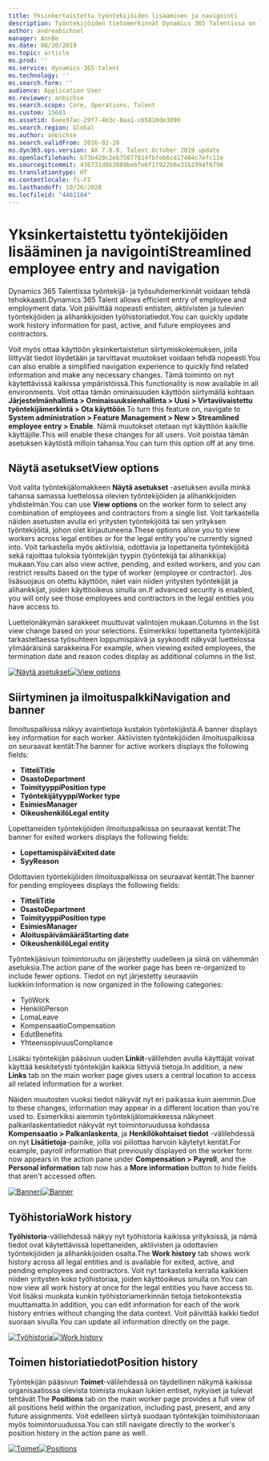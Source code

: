 ```yaml
---
title: Yksinkertaistettu työntekijöiden lisääminen ja navigointi
description: Työntekijöiden tietomerkinnät Dynamics 365 Talentissa on laajennettu sallimaan kaikkien työntekijöiden (entiset, aktiiviset ja tulevat) merkinnät. Yksinkertaistettu/konsolidoitu siirtymismalli on päivitetty etsimään nopeasti aiheeseen liittyviä tietoja sekä näyttämään ja tekemään tarvittavat päivitykset.
author: andreabichsel
manager: AnnBe
ms.date: 08/20/2019
ms.topic: article
ms.prod: ''
ms.service: dynamics-365-talent
ms.technology: ''
ms.search.form: ''
audience: Application User
ms.reviewer: anbichse
ms.search.scope: Core, Operations, Talent
ms.custom: 15681
ms.assetid: 6aee97ac-29f7-4b3c-8aa1-c65810de3090
ms.search.region: Global
ms.author: anbichse
ms.search.validFrom: 2016-02-28
ms.dyn365.ops.version: AX 7.0.0, Talent October 2019 update
ms.openlocfilehash: b73b420c2eb75077814fbfeb6cd17404c7efc11e
ms.sourcegitcommit: 436731d8b3889bebfe6f17922b0a31b1994f6796
ms.translationtype: HT
ms.contentlocale: fi-FI
ms.lasthandoff: 10/26/2020
ms.locfileid: "4461104"
---
```

# <a name="streamlined-employee-entry-and-navigation"></a><span data-ttu-id="7f1ca-104">Yksinkertaistettu työntekijöiden lisääminen ja navigointi</span><span class="sxs-lookup"><span data-stu-id="7f1ca-104">Streamlined employee entry and navigation</span></span>

<span data-ttu-id="7f1ca-105">Dynamics 365 Talentissa työntekijä- ja työsuhdemerkinnät voidaan tehdä tehokkaasti.</span><span class="sxs-lookup"><span data-stu-id="7f1ca-105">Dynamics 365 Talent allows efficient entry of employee and employment data.</span></span> <span data-ttu-id="7f1ca-106">Voit päivittää nopeasti entisten, aktiivisten ja tulevien työntekijöiden ja alihankkijoiden työhistoriatiedot.</span><span class="sxs-lookup"><span data-stu-id="7f1ca-106">You can quickly update work history information for past, active, and future employees and contractors.</span></span>

<span data-ttu-id="7f1ca-107">Voit myös ottaa käyttöön yksinkertaistetun siirtymiskokemuksen, jolla liittyvät tiedot löydetään ja tarvittavat muutokset voidaan tehdä nopeasti.</span><span class="sxs-lookup"><span data-stu-id="7f1ca-107">You can also enable a simplified navigation experience to quickly find related information and make any necessary changes.</span></span> <span data-ttu-id="7f1ca-108">Tämä toiminto on nyt käytettävissä kaikissa ympäristöissä.</span><span class="sxs-lookup"><span data-stu-id="7f1ca-108">This functionality is now available in all environments.</span></span> <span data-ttu-id="7f1ca-109">Voit ottaa tämän ominaisuuden käyttöön siirtymällä kohtaan **Järjestelmänhallinta > Ominaisuuksienhallinta > Uusi > Virtaviivaistettu työntekijämerkintä > Ota käyttöön**.</span><span class="sxs-lookup"><span data-stu-id="7f1ca-109">To turn this feature on, navigate to **System administration > Feature Management > New > Streamlined employee entry > Enable**.</span></span> <span data-ttu-id="7f1ca-110">Nämä muutokset otetaan nyt käyttöön kaikille käyttäjille.</span><span class="sxs-lookup"><span data-stu-id="7f1ca-110">This will enable these changes for all users.</span></span> <span data-ttu-id="7f1ca-111">Voit poistaa tämän asetuksen käytöstä milloin tahansa.</span><span class="sxs-lookup"><span data-stu-id="7f1ca-111">You can turn this option off at any time.</span></span>

## <a name="view-options"></a><span data-ttu-id="7f1ca-112">Näytä asetukset</span><span class="sxs-lookup"><span data-stu-id="7f1ca-112">View options</span></span>

<span data-ttu-id="7f1ca-113">Voit valita työntekijälomakkeen **Näytä asetukset** -asetuksen avulla minkä tahansa samassa luettelossa olevien työntekijöiden ja alihankkijoiden yhdistelmän.</span><span class="sxs-lookup"><span data-stu-id="7f1ca-113">You can use **View options** on the worker form to select any combination of employees and contractors from a single list.</span></span> <span data-ttu-id="7f1ca-114">Voit tarkastella näiden asetusten avulla eri yritysten työntekijöitä tai sen yrityksen työntekijöitä, johon olet kirjautuneena.</span><span class="sxs-lookup"><span data-stu-id="7f1ca-114">These options allow you to view workers across legal entities or for the legal entity you're currently signed into.</span></span> <span data-ttu-id="7f1ca-115">Voit tarkastella myös aktiivisia, odottavia ja lopettaneita työntekijöitä sekä rajoittaa tuloksia työntekijän tyypin (työntekijä tai alihankkija) mukaan.</span><span class="sxs-lookup"><span data-stu-id="7f1ca-115">You can also view active, pending, and exited workers, and you can restrict results based on the type of worker (employee or contractor).</span></span> <span data-ttu-id="7f1ca-116">Jos lisäsuojaus on otettu käyttöön, näet vain niiden yritysten työntekijät ja alihankkijat, joiden käyttöoikeus sinulla on.</span><span class="sxs-lookup"><span data-stu-id="7f1ca-116">If advanced security is enabled, you will only see those employees and contractors in the legal entities you have access to.</span></span>

<span data-ttu-id="7f1ca-117">Luettelonäkymän sarakkeet muuttuvat valintojen mukaan.</span><span class="sxs-lookup"><span data-stu-id="7f1ca-117">Columns in the list view change based on your selections.</span></span> <span data-ttu-id="7f1ca-118">Esimerkiksi lopettaneita työntekijöitä tarkasteltaessa työsuhteen loppumispäivä ja syykoodit näkyvät luettelossa ylimääräisinä sarakkeina.</span><span class="sxs-lookup"><span data-stu-id="7f1ca-118">For example, when viewing exited employees, the termination date and reason codes display as additional columns in the list.</span></span> 

<span data-ttu-id="7f1ca-119">[![Näytä asetukset](./media/Worker-view-option.png)](./media/worker-view-option.png)</span><span class="sxs-lookup"><span data-stu-id="7f1ca-119">[![View options](./media/Worker-view-option.png)](./media/worker-view-option.png)</span></span>

## <a name="navigation-and-banner"></a><span data-ttu-id="7f1ca-120">Siirtyminen ja ilmoituspalkki</span><span class="sxs-lookup"><span data-stu-id="7f1ca-120">Navigation and banner</span></span>

<span data-ttu-id="7f1ca-121">Ilmoituspalkissa näkyy avaintietoja kustakin työntekijästä.</span><span class="sxs-lookup"><span data-stu-id="7f1ca-121">A banner displays key information for each worker.</span></span> <span data-ttu-id="7f1ca-122">Aktiivisten työntekijöiden ilmoituspalkissa on seuraavat kentät:</span><span class="sxs-lookup"><span data-stu-id="7f1ca-122">The banner for active workers displays the following fields:</span></span>

- <span data-ttu-id="7f1ca-123">**Titteli**</span><span class="sxs-lookup"><span data-stu-id="7f1ca-123">**Title**</span></span>
- <span data-ttu-id="7f1ca-124">**Osasto**</span><span class="sxs-lookup"><span data-stu-id="7f1ca-124">**Department**</span></span>
- <span data-ttu-id="7f1ca-125">**Toimityyppi**</span><span class="sxs-lookup"><span data-stu-id="7f1ca-125">**Position type**</span></span>
- <span data-ttu-id="7f1ca-126">**Työntekijätyyppi**</span><span class="sxs-lookup"><span data-stu-id="7f1ca-126">**Worker type**</span></span>
- <span data-ttu-id="7f1ca-127">**Esimies**</span><span class="sxs-lookup"><span data-stu-id="7f1ca-127">**Manager**</span></span>
- <span data-ttu-id="7f1ca-128">**Oikeushenkilö**</span><span class="sxs-lookup"><span data-stu-id="7f1ca-128">**Legal entity**</span></span>

<span data-ttu-id="7f1ca-129">Lopettaneiden työntekijöiden ilmoituspalkissa on seuraavat kentät:</span><span class="sxs-lookup"><span data-stu-id="7f1ca-129">The banner for exited workers displays the following fields:</span></span>

- <span data-ttu-id="7f1ca-130">**Lopettamispäivä**</span><span class="sxs-lookup"><span data-stu-id="7f1ca-130">**Exited date**</span></span>
- <span data-ttu-id="7f1ca-131">**Syy**</span><span class="sxs-lookup"><span data-stu-id="7f1ca-131">**Reason**</span></span>

<span data-ttu-id="7f1ca-132">Odottavien työntekijöiden ilmoituspalkissa on seuraavat kentät:</span><span class="sxs-lookup"><span data-stu-id="7f1ca-132">The banner for pending employees displays the following fields:</span></span>

- <span data-ttu-id="7f1ca-133">**Titteli**</span><span class="sxs-lookup"><span data-stu-id="7f1ca-133">**Title**</span></span>
- <span data-ttu-id="7f1ca-134">**Osasto**</span><span class="sxs-lookup"><span data-stu-id="7f1ca-134">**Department**</span></span>
- <span data-ttu-id="7f1ca-135">**Toimityyppi**</span><span class="sxs-lookup"><span data-stu-id="7f1ca-135">**Position type**</span></span>
- <span data-ttu-id="7f1ca-136">**Esimies**</span><span class="sxs-lookup"><span data-stu-id="7f1ca-136">**Manager**</span></span>
- <span data-ttu-id="7f1ca-137">**Aloituspäivämäärä**</span><span class="sxs-lookup"><span data-stu-id="7f1ca-137">**Starting date**</span></span>
- <span data-ttu-id="7f1ca-138">**Oikeushenkilö**</span><span class="sxs-lookup"><span data-stu-id="7f1ca-138">**Legal entity**</span></span>

<span data-ttu-id="7f1ca-139">Työntekijäsivun toimintoruutu on järjestetty uudelleen ja siinä on vähemmän asetuksia.</span><span class="sxs-lookup"><span data-stu-id="7f1ca-139">The action pane of the worker page has been re-organized to include fewer options.</span></span> <span data-ttu-id="7f1ca-140">Tiedot on nyt järjestetty seuraaviin luokkiin:</span><span class="sxs-lookup"><span data-stu-id="7f1ca-140">Information is now organized in the following categories:</span></span> 

- <span data-ttu-id="7f1ca-141">Työ</span><span class="sxs-lookup"><span data-stu-id="7f1ca-141">Work</span></span>
- <span data-ttu-id="7f1ca-142">Henkilö</span><span class="sxs-lookup"><span data-stu-id="7f1ca-142">Person</span></span>
- <span data-ttu-id="7f1ca-143">Loma</span><span class="sxs-lookup"><span data-stu-id="7f1ca-143">Leave</span></span>
- <span data-ttu-id="7f1ca-144">Kompensaatio</span><span class="sxs-lookup"><span data-stu-id="7f1ca-144">Compensation</span></span>
- <span data-ttu-id="7f1ca-145">Edut</span><span class="sxs-lookup"><span data-stu-id="7f1ca-145">Benefits</span></span>
- <span data-ttu-id="7f1ca-146">Yhteensopivuus</span><span class="sxs-lookup"><span data-stu-id="7f1ca-146">Compliance</span></span>

<span data-ttu-id="7f1ca-147">Lisäksi työntekijän pääsivun uuden **Linkit**-välilehden avulla käyttäjät voivat käyttää keskitetysti työntekijän kaikkia liittyviä tietoja.</span><span class="sxs-lookup"><span data-stu-id="7f1ca-147">In addition, a new **Links** tab on the main worker page gives users a central location to access all related information for a worker.</span></span>

<span data-ttu-id="7f1ca-148">Näiden muutosten vuoksi tiedot näkyvät nyt eri paikassa kuin aiemmin.</span><span class="sxs-lookup"><span data-stu-id="7f1ca-148">Due to these changes, information may appear in a different location than you're used to.</span></span> <span data-ttu-id="7f1ca-149">Esimerkiksi aiemmin työntekijälomakkeessa näkyneet palkanlaskentatiedot näkyvät nyt toimintoruudussa kohdassa **Kompensaatio > Palkanlaskenta**, ja **Henkilökohtaiset tiedot** -välilehdessä on nyt **Lisätietoja**-painike, jolla voi piilottaa harvoin käytetyt kentät.</span><span class="sxs-lookup"><span data-stu-id="7f1ca-149">For example, payroll information that previously displayed on the worker form now appears in the action pane under **Compensation > Payroll**, and the **Personal information** tab now has a **More information** button to hide fields that aren't accessed often.</span></span>

<span data-ttu-id="7f1ca-150">[![Banneri](./media/Banner.png)](./media/Banner.png)</span><span class="sxs-lookup"><span data-stu-id="7f1ca-150">[![Banner](./media/Banner.png)](./media/Banner.png)</span></span>

## <a name="work-history"></a><span data-ttu-id="7f1ca-151">Työhistoria</span><span class="sxs-lookup"><span data-stu-id="7f1ca-151">Work history</span></span>

<span data-ttu-id="7f1ca-152">**Työhistoria**-välilehdessä näkyy nyt työhistoria kaikissa yrityksissä, ja nämä tiedot ovat käytettävissä lopettaneiden, aktiivisten ja odottavien työntekijöiden ja alihankkijoiden osalta.</span><span class="sxs-lookup"><span data-stu-id="7f1ca-152">The **Work history** tab shows work history across all legal entities and is available for exited, active, and pending employees and contractors.</span></span> <span data-ttu-id="7f1ca-153">Voit nyt tarkastella kerralla kaikkien niiden yritysten koko työhistoriaa, joiden käyttöoikeus sinulla on.</span><span class="sxs-lookup"><span data-stu-id="7f1ca-153">You can now view all work history at once for the legal entities you have access to.</span></span> <span data-ttu-id="7f1ca-154">Voit lisäksi muokata kunkin työhistoriamerkinnän tietoja tietokontekstia muuttamatta.</span><span class="sxs-lookup"><span data-stu-id="7f1ca-154">In addition, you can edit information for each of the work history entries without changing the data context.</span></span> <span data-ttu-id="7f1ca-155">Voit päivittää kaikki tiedot suoraan sivulla.</span><span class="sxs-lookup"><span data-stu-id="7f1ca-155">You can update all information directly on the page.</span></span> 

<span data-ttu-id="7f1ca-156">[![Työhistoria](./media/Worker-work-history.png)](./media/Worker-work-history.png)</span><span class="sxs-lookup"><span data-stu-id="7f1ca-156">[![Work history](./media/Worker-work-history.png)](./media/Worker-work-history.png)</span></span>

## <a name="position-history"></a><span data-ttu-id="7f1ca-157">Toimen historiatiedot</span><span class="sxs-lookup"><span data-stu-id="7f1ca-157">Position history</span></span>

<span data-ttu-id="7f1ca-158">Työntekijän pääsivun **Toimet**-välilehdessä on täydellinen näkymä kaikissa organisaatiossa olevista toimista mukaan lukien entiset, nykyiset ja tulevat tehtävät.</span><span class="sxs-lookup"><span data-stu-id="7f1ca-158">The **Positions** tab on the main worker page provides a full view of all positions held within the organization, including past, present, and any future assignments.</span></span> <span data-ttu-id="7f1ca-159">Voit edelleen siirtyä suodaan työntekijän toimihistoriaan myös toimintoruudussa.</span><span class="sxs-lookup"><span data-stu-id="7f1ca-159">You can still navigate directly to the worker's position history in the action pane as well.</span></span>

<span data-ttu-id="7f1ca-160">[![Toimet](./media/Worker-position-history.png)](./media/Worker-position-history.png)</span><span class="sxs-lookup"><span data-stu-id="7f1ca-160">[![Positions](./media/Worker-position-history.png)](./media/Worker-position-history.png)</span></span>

